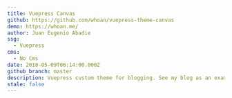 ```yaml
---
title: Vuepress Canvas
github: https://github.com/whoan/vuepress-theme-canvas
demo: https://whoan.me/
author: Juan Eugenio Abadie
ssg:
  - Vuepress
cms:
  - No Cms
date: 2018-05-09T06:14:00.000Z
github_branch: master
description: Vuepress custom theme for blogging. See my blog as an example!
stale: false
---
```

